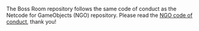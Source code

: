 The Boss Room repository follows the same code of conduct as the Netcode for GameObjects (NGO) repository. Please read the [NGO code of conduct](https://github.com/Unity-Technologies/com.unity.multiplayer.mlapi/blob/master/CODE_OF_CONDUCT.md), thank you!
